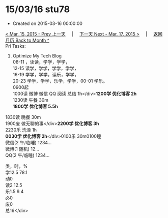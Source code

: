# 15/03/16 stu78

* Created on 2015-03-16 00:00:00

[&lt; Mar. 15, 2015 - Prev 上一天](d15.md)     \|     [下一天 Next - Mar. 17, 2015 &gt;](d17.md)     \|     [返回月历 Back to Month ^](index.md)   
Pri Tasks:  
1. Optimize My Tech Blog  
08-11 ，读读，学学，学学，  
12-15 读学，学学，学学，学学，  
16-19 学学，学学，读乐，学学，  
20-23 学学，学学，乐学，学学，00-01 学乐。  
0900起  
1000读 微博 微信 QQ 阅读 总结 1h&lt;/div&gt;**1200学 优化博客 2h**  
1230读 午餐 30m  
**1800学 优化博客 5.5h**   
  
1830读 晚餐 30m  
1900废 做无聊的事&lt;/div&gt;**2200学 优化博客 3h**  
2230乐 洗澡 1h  
**0030学 优化博客 2h**&lt;/div&gt;0100乐 30m0100睡  
微信\(2 午/临睡\) 1234…  
微博\(1 随机\) 12…  
QQ\(2 午/临睡\) 1234…  
  
类，时，%  
学12.5 78.1  
动0  
读2 12.5  
乐1.5 9.4  
必0  
废0  
总16&lt;/div&gt;

